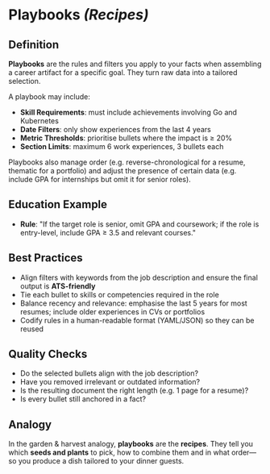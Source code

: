 # Playbooks *(Recipes)*

## Definition

**Playbooks** are the rules and filters you apply to your facts when assembling a career artifact for a specific goal. They turn raw data into a tailored selection.

A playbook may include:

- **Skill Requirements**: must include achievements involving Go and Kubernetes
- **Date Filters**: only show experiences from the last 4 years
- **Metric Thresholds**: prioritise bullets where the impact is ≥ 20%
- **Section Limits**: maximum 6 work experiences, 3 bullets each

Playbooks also manage order (e.g. reverse-chronological for a resume, thematic for a portfolio) and adjust the presence of certain data
(e.g. include GPA for internships but omit it for senior roles).

## Education Example

- **Rule**: "If the target role is senior, omit GPA and coursework; if the role is entry-level, include GPA ≥ 3.5 and relevant courses."

## Best Practices

- Align filters with keywords from the job description and ensure the final output is **ATS-friendly**
- Tie each bullet to skills or competencies required in the role
- Balance recency and relevance: emphasise the last 5 years for most resumes; include older experiences in CVs or portfolios
- Codify rules in a human-readable format (YAML/JSON) so they can be reused

## Quality Checks

- Do the selected bullets align with the job description?
- Have you removed irrelevant or outdated information?
- Is the resulting document the right length (e.g. 1 page for a resume)?
- Is every bullet still anchored in a fact?

## Analogy

In the garden & harvest analogy, **playbooks** are the **recipes**. They tell you which **seeds and plants** to pick, how to combine them and
in what order—so you produce a dish tailored to your dinner guests.
